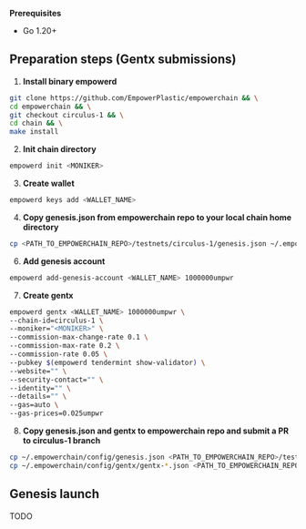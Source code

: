 **Prerequisites**
- Go 1.20+

## Preparation steps (Gentx submissions)

1. **Install binary empowerd**
```bash
git clone https://github.com/EmpowerPlastic/empowerchain && \
cd empowerchain && \
git checkout circulus-1 && \
cd chain && \
make install
```

2. **Init chain directory**
```bash
empowerd init <MONIKER>
```

3. **Create wallet**
```bash
empowerd keys add <WALLET_NAME>
```

4. **Copy genesis.json from empowerchain repo to your local chain home directory**
```bash
cp <PATH_TO_EMPOWERCHAIN_REPO>/testnets/circulus-1/genesis.json ~/.empowerchain/config/genesis.json
```

6. **Add genesis account**
```bash
empowerd add-genesis-account <WALLET_NAME> 1000000umpwr
```

7. **Create gentx**
```bash
empowerd gentx <WALLET_NAME> 1000000umpwr \
--chain-id=circulus-1 \
--moniker="<MONIKER>" \
--commission-max-change-rate 0.1 \
--commission-max-rate 0.2 \
--commission-rate 0.05 \
--pubkey $(empowerd tendermint show-validator) \
--website="" \
--security-contact="" \
--identity="" \
--details="" \
--gas=auto \
--gas-prices=0.025umpwr
```

8. **Copy genesis.json and gentx to empowerchain repo and submit a PR to circulus-1 branch**
```bash
cp ~/.empowerchain/config/genesis.json <PATH_TO_EMPOWERCHAIN_REPO>/testnets/circulus-1/genesis.json
cp ~/.empowerchain/config/gentx/gentx-*.json <PATH_TO_EMPOWERCHAIN_REPO>/testnets/circulus-1/gentx/
```


## Genesis launch

TODO
